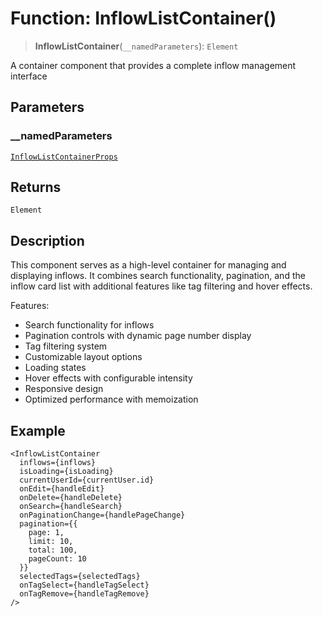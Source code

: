 # Function: InflowListContainer()

> **InflowListContainer**(`__namedParameters`): `Element`

A container component that provides a complete inflow management interface

## Parameters

### \_\_namedParameters

[`InflowListContainerProps`](../interfaces/InflowListContainerProps.md)

## Returns

`Element`

## Description

This component serves as a high-level container for managing and displaying inflows.
It combines search functionality, pagination, and the inflow card list with additional
features like tag filtering and hover effects.

Features:
- Search functionality for inflows
- Pagination controls with dynamic page number display
- Tag filtering system
- Customizable layout options
- Loading states
- Hover effects with configurable intensity
- Responsive design
- Optimized performance with memoization

## Example

```tsx
<InflowListContainer
  inflows={inflows}
  isLoading={isLoading}
  currentUserId={currentUser.id}
  onEdit={handleEdit}
  onDelete={handleDelete}
  onSearch={handleSearch}
  onPaginationChange={handlePageChange}
  pagination={{
    page: 1,
    limit: 10,
    total: 100,
    pageCount: 10
  }}
  selectedTags={selectedTags}
  onTagSelect={handleTagSelect}
  onTagRemove={handleTagRemove}
/>
```
